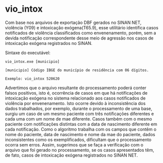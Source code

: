 # vio_intox  
Com base nos arquivos de exportação DBF gerados no SINAN NET, violência (Y09) e intoxicação exógena(T65.9), esse utilitário identifica casos notificados de violência classificados como envenenamento, porém, sem a devida notificação correspondente desse meio de agressão nos casos de intoxicação exógena registrados no SINAN.

Sintaxe do executável:

~~~
vio_intox.exe [municipio]

[municipio] Código IBGE do município de residência com 06 dígitos.

Exemplo: vio_intox 520620
~~~

Advertimos que o arquivo resultante do processamento poderá conter falsos positivos, isto é, ocorrência de casos em que há notificações de intoxicação exógena no sistema relacionado aos casos notificados de violência por envenenamento. Isto ocorre devido à inconsistência dos dados trabalhados, por exemplo, durante o processamento de uma base, surgiu um caso de um mesmo paciente com três notificações diferentes e cada uma com um nome de mae diferente. Casos também com o mesmo paciente com notificações distintas com a data de nascimento diferente em cada notificação. Como o algoritmo trabalha com os campos que contêm o nome do paciente, data de nascimento e nome da mae do paciente, dados inconsistentes como os exemplificados, dificultam que o processamento ocorra sem erros. Assim, sugerimos que se faça a verificação com o arquivo que foi gerado no processamento, se os casos apresentados têm, de fato, casos de intoxicação exógena registrados no SINAN NET.



